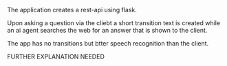 The application creates a rest-api using flask.

Upon asking a question via the cliebt a short transition text is created while an ai agent searches the web for an answer that is shown to the client.

The app has no transitions but btter speech recognition than the client.

FURTHER EXPLANATION NEEDED

